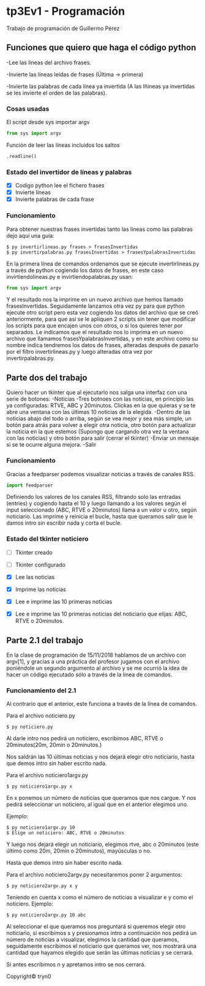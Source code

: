 # tp3Ev1 - Programación

Trabajo de programación de Guillermo Pérez

## Funciones que quiero que haga el código python

-Lee las líneas del archivo frases.

-Invierte las líneas leídas de frases (Última -> primera)

-Invierte las palabras de cada línea ya invertida (A las lñineas ya invertidas se les invierte el orden de las palabras).

### Cosas usadas

El script desde sys importar argv

```python
from sys import argv
```

Función de leer las líneas incluidos los saltos

```python
.readline()
```


### Estado del invertidor de líneas y palabras

- [x] Codigo python lee el fichero frases
- [x] Invierte líneas
- [x] Invierte palabras de cada frase

### Funcionamiento

Para obtener nuestras frases invertidas tanto las líneas como las palabras dejo aquí una guía:

```
$ py invertirlineas.py frases > frasesInvertidas
$ py invertirpalabras.py frasesInvertidas > frasesYpalabrasInvertidas
```

En la primera línea de comandos ordenamos que se ejecute invertirlineas.py a través de python cogiendo los datos de frases, en este caso invirtiendolineas.py e invirtiendopalabras.py usan:
```python
from sys import argv
```
Y el resultado nos la imprime en un nuevo archivo que hemos llamado frasesInvertidas.
Seguidamente lanzamos otra vez py para que python ejecute otro script pero esta vez cogiendo los datos del archivo que se creó anteriormente, para que así se le apliquen 2 scripts sin tener que modificar los scripts para que encajen unos con otros, o si los quieres tener por separados. Le indicamos que el resultado nos lo imprima en un nuevo archivo que llamamos frasesYpalabrasInvertidas, y en este archivo como su nombre indica tendremos los datos de frases, alteradas después de pasarlo por el filtro invertirlineas.py y luego alteradas otra vez por invertirpalabras.py.



## Parte dos del trabajo

Quiero hacer un tkinter que al ejecutarlo nos salga una interfaz con una serie de botones:
-Noticias
	-Tres botnoes con las noticias, en principio las ya configuradas: RTVE, ABC y 20minutos. Clickas en la que quieras y se te abre una ventana con las últimas 10 noticias de la elegida.
	-Dentro de las noticias abajo del todo o arriba, según se vea mejor y sea más simple, un botón para atrás para volver a elegir otra noticia, otro botón para actualizar la noticia en la que estemos (Supongo que cargando otra vez la ventana con las noticias) y otro botón para salir (cerrar el tkinter)
-Enviar un mensaje si se te ocurre alguna mejora.
-Salir

### Funcionamiento

Gracias a feedparser podemos visualizar noticias a través de canales RSS.

```python
import feedparser
```


Definiendo los valores de los canales RSS, filtrando solo las entradas (entries) y cogiendo hasta el 10 y luego llamando a los valores según el input seleccionado (ABC, RTVE o 20minutos) llama a un valor u otro, según noticiario. Las imprime y reinicia el bucle, hasta que queramos salir que le damos intro sin escribir nada y corta el bucle.

### Estado del tkinter noticiero

- [ ] Tkinter creado
- [ ] Tkinter configurado
- [x] Lee las noticias
- [x] Imprime las noticias
- [x] Lee e imprime las 10 primeras noticias
- [x] Lee e imprime las 10 primeras noticias del noticiario que elijas: ABC, RTVE o 20minutos.


## Parte 2.1 del trabajo

En la clase de programación de 15/11/2018 hablamos de un archivo con argv[1], y gracias a una práctica del profesor jugamos con el archivo poniéndole un segundo argumento al archivo y se me ocurrió la idea de hacer un código ejecutado sólo a través de la línea de comandos.

### Funcionamiento del 2.1

Al contrario que el anterior, este funciona a través de la línea de comandos.

Para el archivo noticiero.py
```
$ py noticiero.py
```
Al darle intro nos pedirá un noticiero, escribimos ABC, RTVE o 20minutos(20m, 20min o 20minutos.)

Nos saldrán las 10 últimas noticias y nos dejará elegir otro noticiario, hasta que demos intro sin haber escrito nada.

Para el archivo noticiero1argv.py
```
$ py noticiero1argv.py x 
```

En x ponemos un número de noticias que queramos que nos cargue. Y nos pedirá seleccionar un noticiero, al igual que en el anterior elegimos uno.

Ejemplo:

```
$ py noticiero1argv.py 10
$ Elige un noticiero: ABC, RTVE o 20minutos
```
Y luego nos dejará elegir un noticiario, elegimos rtve, abc o 20minutos (este último como 20m, 20min o 20minutos), mayúsculas o no.

Hasta que demos intro sin haber escrito nada.

Para el archivo noticiero2argv.py necesitaremos poner 2 argumentos:

```
$ py noticiero2argv.py x y
```

Teniendo en cuenta x como el número de noticias a visualizar e y como el noticiero. Ejemplo:

```
$ py noticiero2argv.py 10 abc
```

Al seleccionar el que queramos nos preguntará si queremos elegir otro noticiario, si escribimos s y presionamos intro a continuación nos pedirá un número de noticias a visualizar, elegimos la cantidad que queramos, seguidamente escribimos el noticiario que queramos ver, nos mostrará una cantidad que hayamos elegido que serán las últimas noticias y se cerrará.

Si antes escribimos n y apretamos intro se nos cerrará.



Copyright© tryn0